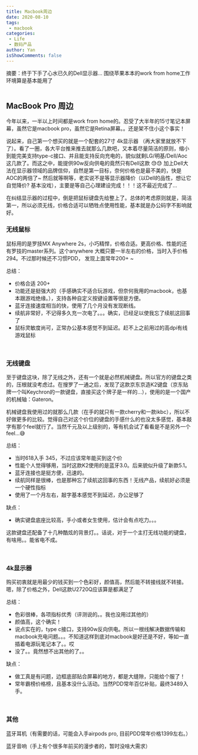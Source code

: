 ```yaml
---
title: Macbook周边
date: 2020-08-10
tags:
 - macbook
categories:
 - Life
 - 数码产品
author: Yan
isShowComments: false
---
```


摘要：终于下手了心水已久的Dell显示器... 围绕苹果本本的work from home工作环境算是基本能用了
<div style="display:flex;"><img src="https://ss0.bdstatic.com/70cFuHSh_Q1YnxGkpoWK1HF6hhy/it/u=372448459,3833744271&fm=26&gp=0.jpg" alt="" style="zoom:60%;display:block;" align="left"/></div>

<!-- more -->

## MacBook Pro 周边

今年以来，一半以上时间都是work from home的。忍受了大半年的15寸笔记本屏幕，虽然它是macbook pro，虽然它是Retina屏幕。。还是架不住小这个事实！

说起来，自己第一个想买的就是一个配套的27寸 4k显示器 （再大家里就放不下了）。看了一圈，各大平台推来推去就那么几款吧，又本着尽量简洁的原则，缩小到能完美支持type-c接口、并且能支持反向充电的，貌似就剩LG/明基/Dell/Aoc 这几款了。而这之中，能提供90w反向供电的竟然只有Dell这款 :sweat::sweat: 加上Dell大法在显示器领域的品牌信仰，自然是第一目标，奈何价格也是最不美的，快是AOC的两倍了~ 然后就等啊等，老实说不是等显示器降价（以Dell的品性，想让它自觉降价? 基本没戏），主要是等自己心理建设完成！！！这不最近完成了...

在纠结显示器的过程中，倒是把鼠标键盘先给整上了。总体的考虑原则就是，简洁第一，所以必须无线，价格合适可以牺牲点使用性能，基本就是办公码字不影响就好。

### 无线鼠标

鼠标用的是罗技MX Anywhere 2s，小巧精悍，价格合适。更高价格、性能的还有罗技的master系列。这个anywhere 大概只要一半左右的价格，当时入手价格294。不过那时候还不习惯PDD， 发现上面常年200+ ~

总结：

- 价格合适 200+
- 功能还是挺强大的（手感确实不适合玩游戏，但奈何我用的macbook，也基本跟游戏绝缘。），支持各种自定义按键设置等很是方便。
- 蓝牙连接速度相当的快，使用了几个月没有发现断线。
- 续航非常好，不记得多久充一次电了。。。确实，已经足以使我忘了续航这回事了
- 鼠标灵敏度尚可，正常办公基本感觉不到延迟。赶不上之前用过的高dpi有线游戏鼠标

<div style="display:flex;"><img src="https://ss2.bdstatic.com/70cFvnSh_Q1YnxGkpoWK1HF6hhy/it/u=716839052,3545988426&fm=26&gp=0.jpg" alt="" style="zoom:100%;display:block;" align="left"/></div>

<br>

### 无线键盘

至于键盘这块，除了无线之外，还有一个就是必然机械键盘。所以官方的键盘之类的，压根就没考虑过。在搜罗了一通之后，发现了这款京东京造K2键盘（京东贴牌一个叫Keychron的一款键盘，直接买这个牌子是一样的...），使用的是一个国产的机械轴：Gateron。

机械键盘我使用过的就那么几款（在手的就只有一款cherry和一款ikbc），所以不好做更多的比较。觉得自己对这个价位的键盘的手感什么的也没太多感觉，基本敲字有那个feel就行了。当然千元及以上级别的，等有机会试了看看是不是另外一个feel...:sweat_smile:

总结：

- 当时618入手 345，不过应该常年能买到这个价
- 性能个人觉得够用，当时这款K2使用的是蓝牙3.0。后来貌似升级了新款5.1。
- 蓝牙连接也是挺方便，迅速的。
- 续航同样是很棒，也是那种忘了续航这回事的东西！无线产品，续航好必须是一个硬性指标
- 使用了一个月左右，敲字基本感觉不到延迟，办公足够了

缺点：

- 确实键盘底座比较高，手小或者女生使用，估计会有点吃力。。。

这款键盘还配备了十几种酷炫的背景灯。。话说，对于一个主打无线功能的键盘，有啥用。。能省电不成。

<div style="display:flex;"><img src="https://ss2.bdstatic.com/70cFvnSh_Q1YnxGkpoWK1HF6hhy/it/u=1329222350,3001663870&fm=15&gp=0.jpg" alt="" style="zoom:100%;display:block;" align="left"/></div>

<br>

### 4k显示器

购买初衷就是用最少的钱买到一个色彩好，颜值高，然后能不转接线就不转接。嗯，除了价格之外，Dell这款U2720Q应该算是都满足了

总结：

- 色彩很棒，各项指标优秀（评测说的。。我也没用过其他的）
- 颜值高，这个确实！
- 说点实在的，type c接口，支持90w反向供电。所以一根线解决数据传输和macbook充电问题。。。不知道这样到底对macbook是好还是不好，等如一直插着电源玩笔记本了。。哎
- 没了。。竟然想不出其他的了。。

缺点：

- 做工真是有问题，边框底部贴合屏幕的地方，都是大缝隙，只能给个服了！
- 常年霸榜价格榜，且基本没什么活动。当然PDD常年百亿补贴，最终3489入手。

<div style="display:flex;"><img src="https://ss2.bdstatic.com/70cFvnSh_Q1YnxGkpoWK1HF6hhy/it/u=856782108,2046108308&fm=15&gp=0.jpg" alt="" style="zoom:100%;display:block;" align="left"/></div>

<br>

### 其他

蓝牙耳机（有需要的话，可能会入手airpods pro, 目前PDD常年价格1399左右。）

蓝牙音响（手上有个很多年前买的漫步者的，暂时没啥大需求）

